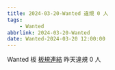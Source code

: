 ```yaml
---
title: 2024-03-20-Wanted 違規 0 人
tags:
    - Wanted
abbrlink: 2024-03-20-Wanted
date: Wanted-2024-03-20 12:00:00
---
```

Wanted 板 [板規連結](https://www.ptt.cc/bbs/Wanted/M.1608829773.A.D3B.html)
昨天違規 0 人
